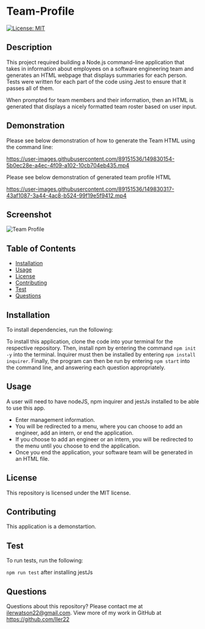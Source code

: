 # Team-Profile

[![License: MIT](https://img.shields.io/badge/License-MIT-yellow.svg)](https://opensource.org/licenses/MIT)

## Description

This project required building a Node.js command-line application that takes in information about employees on a software engineering team and generates an HTML webpage that displays summaries for each person. Tests were written for each part of the code using Jest to ensure that it passes all of them.

When prompted for team members and their information, then an HTML is generated that displays a nicely formatted team roster based on user input.

## Demonstration

Please see below demonstration of how to generate the Team HTML using the command line:

https://user-images.githubusercontent.com/89151536/149830154-5b0ec28e-a4ec-4f09-a102-10cb704eb435.mp4

Please see below demonstration of generated team profile HTML

https://user-images.githubusercontent.com/89151536/149830317-43af1087-3a44-4ac8-b524-99f19e5f9412.mp4

## Screenshot

![Team Profile](https://user-images.githubusercontent.com/89151536/149830726-ea516e34-0457-4f74-aa76-fe5cd11fb1fa.png)

## Table of Contents

- [Installation](#installation)
- [Usage](#usage)
- [License](#license)
- [Contributing](#contributing)
- [Test](#test)
- [Questions](#questions)

## Installation

To install dependencies, run the following:

To install this application, clone the code into your terminal for the respective repository. Then, install npm by entering the command `npm init -y` into the terminal. Inquirer must then be installed by entering `npm install inquirer`. Finally, the program can then be run by entering `npm start` into the command line, and answering each question appropriately.

## Usage

A user will need to have nodeJS, npm inquirer and jestJs installed to be able to use this app.

- Enter management information.
- You will be redirected to a menu, where you can choose to add an engineer, add an intern, or end the application.
- If you choose to add an engineer or an intern, you will be redirected to the menu until you choose to end the application.
- Once you end the application, your software team will be generated in an HTML file.

## License

This repository is licensed under the MIT license.

## Contributing

This application is a demonstartion.

## Test

To run tests, run the following:

`npm run test` after installing jestJs

## Questions

Questions about this repository? Please contact me at [ilerwatson22@gmail.com](mailto:ilerwatson22@gmail.com). View more of my work in GitHub at https://github.com/Iler22

